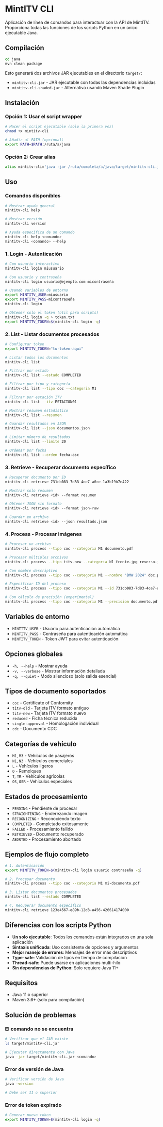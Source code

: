 # MintITV CLI

Aplicación de línea de comandos para interactuar con la API de MintITV. Proporciona todas las funciones de los scripts Python en un único ejecutable Java.

## Compilación

```bash
cd java
mvn clean package
```

Esto generará dos archivos JAR ejecutables en el directorio `target/`:
- `mintitv-cli.jar` - JAR ejecutable con todas las dependencias incluidas
- `mintitv-cli-shaded.jar` - Alternativa usando Maven Shade Plugin

## Instalación

### Opción 1: Usar el script wrapper

```bash
# Hacer el script ejecutable (solo la primera vez)
chmod +x mintitv-cli

# Añadir al PATH (opcional)
export PATH=$PATH:/ruta/a/java
```

### Opción 2: Crear alias

```bash
alias mintitv-cli='java -jar /ruta/completa/a/java/target/mintitv-cli.jar'
```

## Uso

### Comandos disponibles

```bash
# Mostrar ayuda general
mintitv-cli help

# Mostrar versión
mintitv-cli version

# Ayuda específica de un comando
mintitv-cli help <comando>
mintitv-cli <comando> --help
```

### 1. Login - Autenticación

```bash
# Con usuario interactivo
mintitv-cli login miusuario

# Con usuario y contraseña
mintitv-cli login usuario@ejemplo.com micontraseña

# Usando variables de entorno
export MINTITV_USER=miusuario
export MINTITV_PASS=micontraseña
mintitv-cli login

# Obtener solo el token (útil para scripts)
mintitv-cli login -q > token.txt
export MINTITV_TOKEN=$(mintitv-cli login -q)
```

### 2. List - Listar documentos procesados

```bash
# Configurar token
export MINTITV_TOKEN="tu-token-aqui"

# Listar todos los documentos
mintitv-cli list

# Filtrar por estado
mintitv-cli list --estado COMPLETED

# Filtrar por tipo y categoría
mintitv-cli list --tipo coc --categoria M1

# Filtrar por estación ITV
mintitv-cli list --itv ESTACION01

# Mostrar resumen estadístico
mintitv-cli list --resumen

# Guardar resultados en JSON
mintitv-cli list --json documentos.json

# Limitar número de resultados
mintitv-cli list --limite 20

# Ordenar por fecha
mintitv-cli list --orden fecha-asc
```

### 3. Retrieve - Recuperar documento específico

```bash
# Recuperar documento por ID
mintitv-cli retrieve 731cb083-7d83-4ce7-a0ce-1a3b19b7e422

# Mostrar solo resumen
mintitv-cli retrieve <id> --format resumen

# Obtener JSON sin formato
mintitv-cli retrieve <id> --format json-raw

# Guardar en archivo
mintitv-cli retrieve <id> --json resultado.json
```

### 4. Process - Procesar imágenes

```bash
# Procesar un archivo
mintitv-cli process --tipo coc --categoria M1 documento.pdf

# Procesar múltiples archivos
mintitv-cli process --tipo titv-new --categoria N1 frente.jpg reverso.jpg

# Con nombre descriptivo
mintitv-cli process --tipo coc --categoria M1 --nombre "BMW 2024" doc.pdf

# Especificar ID del proceso
mintitv-cli process --tipo coc --categoria M1 --id 731cb083-7d83-4ce7-a0ce-1a3b19b7e422 imagen.jpg

# Con cálculo de precisión (experimental)
mintitv-cli process --tipo coc --categoria M1 --precision documento.pdf
```

## Variables de entorno

- `MINTITV_USER` - Usuario para autenticación automática
- `MINTITV_PASS` - Contraseña para autenticación automática
- `MINTITV_TOKEN` - Token JWT para evitar autenticación

## Opciones globales

- `-h, --help` - Mostrar ayuda
- `-v, --verbose` - Mostrar información detallada
- `-q, --quiet` - Modo silencioso (solo salida esencial)

## Tipos de documento soportados

- `coc` - Certificate of Conformity
- `titv-old` - Tarjeta ITV formato antiguo
- `titv-new` - Tarjeta ITV formato nuevo
- `reduced` - Ficha técnica reducida
- `single-approval` - Homologación individual
- `cdc` - Documento CDC

## Categorías de vehículo

- `M1`, `M3` - Vehículos de pasajeros
- `N1`, `N3` - Vehículos comerciales
- `L` - Vehículos ligeros
- `O` - Remolques
- `T`, `TR` - Vehículos agrícolas
- `OS`, `OSR` - Vehículos especiales

## Estados de procesamiento

- `PENDING` - Pendiente de procesar
- `STRAIGHTENING` - Enderezando imagen
- `RECOGNIZING` - Reconociendo texto
- `COMPLETED` - Completado exitosamente
- `FAILED` - Procesamiento fallido
- `RETRIEVED` - Documento recuperado
- `ABORTED` - Procesamiento abortado

## Ejemplos de flujo completo

```bash
# 1. Autenticación
export MINTITV_TOKEN=$(mintitv-cli login usuario contraseña -q)

# 2. Procesar documento
mintitv-cli process --tipo coc --categoria M1 mi-documento.pdf

# 3. Listar documentos procesados
mintitv-cli list --estado COMPLETED

# 4. Recuperar documento específico
mintitv-cli retrieve 123e4567-e89b-12d3-a456-426614174000
```

## Diferencias con los scripts Python

- **Un solo ejecutable**: Todos los comandos están integrados en una sola aplicación
- **Sintaxis unificada**: Uso consistente de opciones y argumentos
- **Mejor manejo de errores**: Mensajes de error más descriptivos
- **Type-safe**: Validación de tipos en tiempo de compilación
- **Thread-safe**: Puede usarse en aplicaciones multi-hilo
- **Sin dependencias de Python**: Solo requiere Java 11+

## Requisitos

- Java 11 o superior
- Maven 3.6+ (solo para compilación)

## Solución de problemas

### El comando no se encuentra

```bash
# Verificar que el JAR existe
ls target/mintitv-cli.jar

# Ejecutar directamente con Java
java -jar target/mintitv-cli.jar <comando>
```

### Error de versión de Java

```bash
# Verificar versión de Java
java -version

# Debe ser 11 o superior
```

### Error de token expirado

```bash
# Generar nuevo token
export MINTITV_TOKEN=$(mintitv-cli login -q)
```